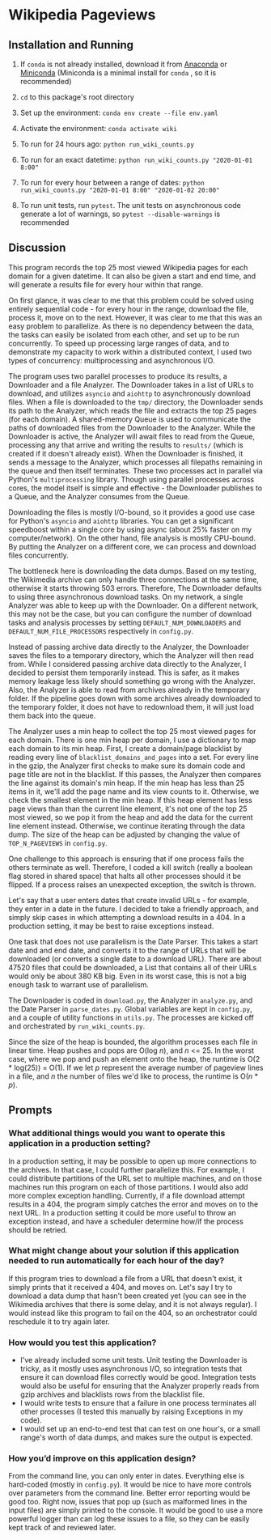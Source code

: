 # Wikipedia Pageviews

## Installation and Running

1. If `conda` is not already installed, download it from [Anaconda](https://www.anaconda.com/) or [Miniconda](https://docs.conda.io/en/latest/miniconda.html) (Miniconda is a minimal install for `conda` , so it is recommended)

2. `cd` to this package's root directory

3. Set up the environment: `conda env create --file env.yaml` 

4. Activate the environment: `conda activate wiki`

5. To run for 24 hours ago: `python run_wiki_counts.py`

6. To run for an exact datetime: `python run_wiki_counts.py "2020-01-01 8:00"`

7. To run for every hour between a range of dates: `python run_wiki_counts.py "2020-01-01 8:00" "2020-01-02 20:00"`

8. To run unit tests, run `pytest`. The unit tests on asynchronous code generate a lot of warnings, so `pytest --disable-warnings` is recommended

## Discussion

This program records the top 25 most viewed Wikipedia pages for each domain for a given datetime. It can also be given a start and end time, and will generate a results file for every hour within that range.

On first glance, it was clear to me that this problem could be solved using entirely sequential code - for every hour in the range, download the file, process it, move on to the next. However, it was clear to me that this was an easy problem to parallelize. As there is no dependency between the data, the tasks can easily be isolated from each other, and set up to be run concurrently. To speed up processing large ranges of data, and to demonstrate my capacity to work within a distributed context, I used two types of concurrency: multiprocessing and asynchronous I/O.

The program uses two parallel processes to produce its results, a Downloader and a file Analyzer. The Downloader takes in a list of URLs to download, and utilizes `asyncio` and `aiohttp` to asynchronously download files. When a file is downloaded to the `tmp/` directory, the Downloader sends its path to the Analyzer, which reads the file and extracts the top 25 pages (for each domain). A shared-memory Queue is used to communicate the paths of downloaded files from the Downloader to the Analyzer. While the Downloader is active, the Analyzer will await files to read from the Queue, processing any that arrive and writing the results to `results/` (which is created if it doesn't already exist). When the Downloader is finished, it sends a message to the Analyzer, which processes all filepaths remaining in the queue and then itself terminates. These two processes act in parallel via Python's `multiprocessing` library. Though using parallel processes across cores, the model itself is simple and effective - the Downloader publishes to a Queue, and the Analyzer consumes from the Queue.

Downloading the files is mostly I/O-bound, so it provides a good use case for Python's `asyncio` and `aiohttp` libraries. You can get a significant speedboost within a single core by using async (about 25% faster on my computer/network). On the other hand, file analysis is mostly CPU-bound. By putting the Analyzer on a different core, we can process and download files concurrently.

The bottleneck here is downloading the data dumps. Based on my testing, the Wikimedia archive can only handle three connections at the same time, otherwise it starts throwing 503 errors. Therefore, The Downloader defaults to using three asynchronous download tasks. On my network, a single Analyzer was able to keep up with the Downloader. On a different network, this may not be the case, but you can configure the number of download tasks and analysis processes by setting `DEFAULT_NUM_DOWNLOADERS` and `DEFAULT_NUM_FILE_PROCESSORS` respectively in `config.py`.

Instead of passing archive data directly to the Analyzer, the Downloader saves the files to a temporary directory, which the Analyzer will then read from. While I considered passing archive data directly to the Analyzer, I decided to persist them temporarily instead. This is safer, as it makes memory leakage less likely should something go wrong with the Analyzer. Also, the Analyzer is able to read from archives already in the temporary folder. If the pipeline goes down with some archives already downloaded to the temporary folder, it does not have to redownload them, it will just load them back into the queue.

The Analyzer uses a min heap to collect the top 25 most viewed pages for each domain. There is one min heap per domain, I use a dictionary to map each domain to its min heap. First, I create a domain/page blacklist by reading every line of `blacklist_domains_and_pages` into a set. For every line in the gzip, the Analyzer first checks to make sure its domain code and page title are not in the blacklist. If this passes, the Analyzer then compares the line against its domain's min heap. If the min heap has less than 25 items in it, we'll add the page name and its view counts to it. Otherwise, we check the smallest element in the min heap. If this heap element has less page views than than the current line element, it's not one of the top 25 most viewed, so we pop it from the heap and add the data for the current line element instead. Otherwise, we continue iterating through the data dump. The size of the heap can be adjusted by changing the value of `TOP_N_PAGEVIEWS` in `config.py`.

One challenge to this approach is ensuring that if one process fails the others terminate as well. Therefore, I coded a kill switch (really a boolean flag stored in shared space) that halts all other processes should it be flipped. If a process raises an unexpected exception, the switch is thrown.

Let's say that a user enters dates that create invalid URLs - for example, they enter in a date in the future. I decided to take a friendly approach, and simply skip cases in which attempting a download results in a 404. In a production setting, it may be best to raise exceptions instead.

One task that does not use parallelism is the Date Parser. This takes a start date and and end date, and converts it to the range of URLs that will be downloaded (or converts a single date to a download URL). There are about 47520 files that could be downloaded, a List that contains all of their URLs would only be about 380 KB big. Even in its worst case, this is not a big enough task to warrant use of parallelism.

The Downloader is coded in `download.py`, the Analyzer in `analyze.py`, and the Date Parser in `parse_dates.py`. Global variables are kept in `config.py`, and a couple of utility functions in `utils.py`. The processes are kicked off and orchestrated by `run_wiki_counts.py`.

Since the size of the heap is bounded, the algorithm processes each file in linear time. Heap pushes and pops are O(log *n*), and *n* <= 25. In the worst case, where we pop and push an element onto the heap, the runtime is O(2 * log(25)) = O(1). If we let *p* represent the average number of pageview lines in a file, and *n* the number of files we'd like to process, the runtime is O(*n* \* *p*).

## Prompts

### What additional things would you want to operate this application in a production setting?

In a production setting, it may be possible to open up more connections to the archives. In that case, I could further parallelize this. For example, I could distribute partitions of the URL set to multiple machines, and on those machines run this program on each of those partitions. I would also add more complex exception handling. Currently, if a file download attempt results in a 404, the program simply catches the error and moves on to the next URL. In a production setting it could be more useful to throw an exception instead, and have a scheduler determine how/if the process should be retried.

### What might change about your solution if this application needed to run automatically for each hour of the day?

If this program tries to download a file from a URL that doesn't exist, it simply prints that it received a 404, and moves on. Let's say I try to download a data dump that hasn't been created yet (you can see in the Wikimedia archives that there is some delay, and it is not always regular). I would instead like this program to fail on the 404, so an orchestrator could reschedule it to try again later.

### How would you test this application?

- I've already included some unit tests. Unit testing the Downloader is tricky, as it mostly uses asynchronous I/O, so integration tests that ensure it can download files correctly would be good. Integration tests would also be useful for ensuring that the Analyzer properly reads from gzip archives and blacklists rows from the blacklist file.
- I would write tests to ensure that a failure in one process terminates all other processes (I tested this manually by raising Exceptions in my code).
- I would set up an end-to-end test that can test on one hour's, or a small range's worth of data dumps, and makes sure the output is expected.

### How you’d improve on this application design?

From the command line, you can only enter in dates. Everything else is hard-coded (mostly in `config.py`). It would be nice to have more controls over parameters from the command line. Better error reporting would be good too. Right now, issues that pop up (such as malformed lines in the input files) are simply printed to the console. It would be good to use a more powerful logger than can log these issues to a file, so they can be easily kept track of and reviewed later. 
